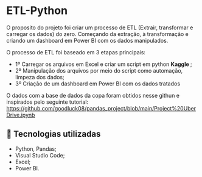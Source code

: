 # ETL-Python

O proposito do projeto foi criar um processo de ETL (Extrair, transformar e carregar os dados) do zero. Começando da extração, à transformação e criando um dashboard em Power BI com os dados manipulados.

O processo de ETL foi baseado em 3 etapas principais:

* 1º Carregar os arquivos em Excel e criar um script em python <b> Kaggle </span> </b>;
* 2º Manipulação dos arquivos por meio do script como automação, limpeza dos dados;
* 3º Criação de um dashboard em Power BI com os dados tratados </b>

O dados com a base de dados da copa foram obtidos nesse githun e inspirados pelo seguinte tutorial: https://github.com/goodluck08/pandas_project/blob/main/Project%20UberDrive.ipynb

## :wrench: Tecnologias utilizadas
* Python, Pandas;
* Visual Studio Code; 	
* Excel;
* Power BI.	
